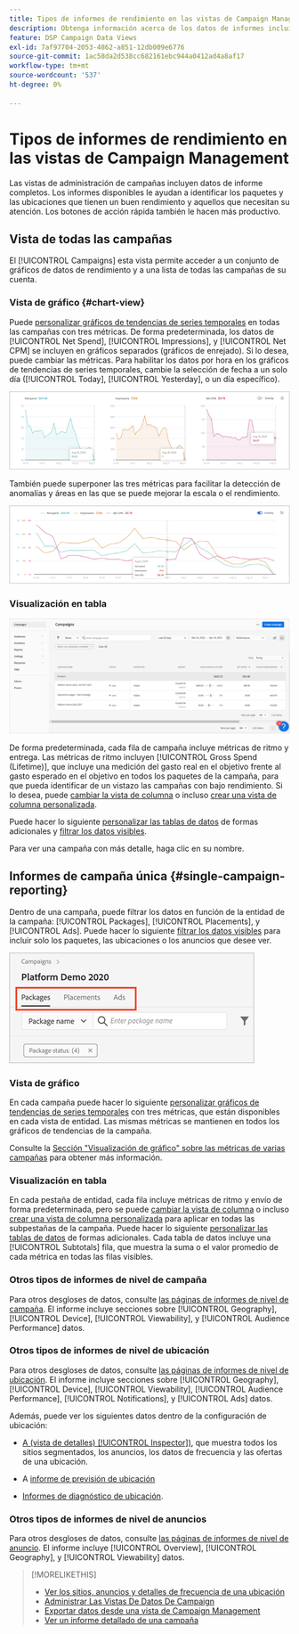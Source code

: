```yaml
---
title: Tipos de informes de rendimiento en las vistas de Campaign Management
description: Obtenga información acerca de los datos de informes incluidos en las vistas de administración de campañas.
feature: DSP Campaign Data Views
exl-id: 7af97704-2053-4862-a851-12db009e6776
source-git-commit: 1ac58da2d538cc682161ebc944a0412ad4a8af17
workflow-type: tm+mt
source-wordcount: '537'
ht-degree: 0%

---
```


# Tipos de informes de rendimiento en las vistas de Campaign Management

Las vistas de administración de campañas incluyen datos de informe completos. Los informes disponibles le ayudan a identificar los paquetes y las ubicaciones que tienen un buen rendimiento y aquellos que necesitan su atención. Los botones de acción rápida también le hacen más productivo.

## Vista de todas las campañas

El [!UICONTROL Campaigns] esta vista permite acceder a un conjunto de gráficos de datos de rendimiento y a una lista de todas las campañas de su cuenta.

### Vista de gráfico {#chart-view}

Puede [personalizar gráficos de tendencias de series temporales](campaign-data-views-manage.md#data-visualizations-manage) en todas las campañas con tres métricas. De forma predeterminada, los datos de [!UICONTROL Net Spend], [!UICONTROL Impressions], y [!UICONTROL Net CPM] se incluyen en gráficos separados (gráficos de enrejado). Si lo desea, puede cambiar las métricas. Para habilitar los datos por hora en los gráficos de tendencias de series temporales, cambie la selección de fecha a un solo día ([!UICONTROL Today], [!UICONTROL Yesterday], o un día específico).

![separar gráficos de tendencias para tres métricas](/help/dsp/assets/trend-chart-separate.png)

También puede superponer las tres métricas para facilitar la detección de anomalías y áreas en las que se puede mejorar la escala o el rendimiento.

![gráfico de tendencias con superposición](/help/dsp/assets/trend-chart.png)

### Visualización en tabla

![Lista de campañas](/help/dsp/assets/campaigns-list.png)

De forma predeterminada, cada fila de campaña incluye métricas de ritmo y entrega. Las métricas de ritmo incluyen [!UICONTROL Gross Spend (Lifetime)], que incluye una medición del gasto real en el objetivo frente al gasto esperado en el objetivo en todos los paquetes de la campaña, para que pueda identificar de un vistazo las campañas con bajo rendimiento. Si lo desea, puede [cambiar la vista de columna](campaign-data-views-manage.md#column-view-change) o incluso [crear una vista de columna personalizada](campaign-data-views-manage.md#column-view-create).

Puede hacer lo siguiente [personalizar las tablas de datos](campaign-data-views-manage.md#data-tables-manage) de formas adicionales y [filtrar los datos visibles](campaign-data-views-manage.md#filter-data-tables).

<!--
An "Alerts" column indicates when a campaign (or any child entity under it) has an issue. Alert indicators include "Critical" (![Critical](/help/dsp/assets/indicator-critical.png "Critical")) and "Warning" (![Warning](/help/dsp/assets/indicator-warning.png "Warning")). See "[View Alerts and Notifications](campaign-alerts.md) for more information.
-->

Para ver una campaña con más detalle, haga clic en su nombre.

## Informes de campaña única {#single-campaign-reporting}

Dentro de una campaña, puede filtrar los datos en función de la entidad de la campaña: [!UICONTROL Packages], [!UICONTROL Placements], y [!UICONTROL Ads]. Puede hacer lo siguiente [filtrar los datos visibles](campaign-data-views-manage.md#filter-data-tables) para incluir solo los paquetes, las ubicaciones o los anuncios que desee ver.

![Fichas de entidad de campaña](/help/dsp/assets/campaign-subtabs.png)

### Vista de gráfico

En cada campaña puede hacer lo siguiente [personalizar gráficos de tendencias de series temporales](campaign-data-views-manage.md#data-visualizations-manage) con tres métricas, que están disponibles en cada vista de entidad. Las mismas métricas se mantienen en todos los gráficos de tendencias de la campaña.

Consulte la [Sección &quot;Visualización de gráfico&quot; sobre las métricas de varias campañas](#chart-view) para obtener más información.

### Visualización en tabla

En cada pestaña de entidad, cada fila incluye métricas de ritmo y envío de forma predeterminada, pero se puede [cambiar la vista de columna](campaign-data-views-manage.md#column-view-change) o incluso [crear una vista de columna personalizada](campaign-data-views-manage.md#column-view-create) para aplicar en todas las subpestañas de la campaña. Puede hacer lo siguiente [personalizar las tablas de datos](campaign-data-views-manage.md#data-tables-manage) de formas adicionales. Cada tabla de datos incluye una [!UICONTROL Subtotals] fila, que muestra la suma o el valor promedio de cada métrica en todas las filas visibles.

<!--
An "Alerts" column indicates when a package, placement, or ad &mdash; or any child entity under a package or placement &mdash; has an issue. Alert indicators include "Critical" (![Critical](/help/dsp/assets/indicator-critical.png "Critical")) and "Warning" (![Warning](/help/dsp/assets/indicator-warning.png "Warning")). See "[View Alerts and Notifications](campaign-alerts.md) for more information.
-->

### Otros tipos de informes de nivel de campaña

Para otros desgloses de datos, consulte [las páginas de informes de nivel de campaña](/help/dsp/campaign-management/campaigns/campaign-view-report.md). El informe incluye secciones sobre [!UICONTROL Geography], [!UICONTROL Device], [!UICONTROL Viewability], y [!UICONTROL Audience Performance] datos.

### Otros tipos de informes de nivel de ubicación

Para otros desgloses de datos, consulte [las páginas de informes de nivel de ubicación](/help/dsp/campaign-management/placements/placement-view-report.md). El informe incluye secciones sobre [!UICONTROL Geography], [!UICONTROL Device], [!UICONTROL Viewability], [!UICONTROL Audience Performance], [!UICONTROL Notifications], y [!UICONTROL Ads] datos.

Además, puede ver los siguientes datos dentro de la configuración de ubicación:

* [A (vista de detalles) [!UICONTROL Inspector])](placement-details-view.md), que muestra todos los sitios segmentados, los anuncios, los datos de frecuencia y las ofertas de una ubicación.

* A [informe de previsión de ubicación](/help/dsp/campaign-management/reports/placement-forecast.md)

* [Informes de diagnóstico de ubicación](/help/dsp/campaign-management/reports/placement-diagnostics.md).


### Otros tipos de informes de nivel de anuncios

Para otros desgloses de datos, consulte [las páginas de informes de nivel de anuncio](/help/dsp/campaign-management/ads/ad-view-report.md). El informe incluye [!UICONTROL Overview], [!UICONTROL Geography], y [!UICONTROL Viewability] datos.

>[!MORELIKETHIS]
>
>* [Ver los sitios, anuncios y detalles de frecuencia de una ubicación](placement-details-view.md)
>* [Administrar Las Vistas De Datos De Campaign](campaign-data-views-manage.md)
>* [Exportar datos desde una vista de Campaign Management](campaign-export-data.md)
>* [Ver un informe detallado de una campaña](/help/dsp/campaign-management/campaigns/campaign-view-report.md)
